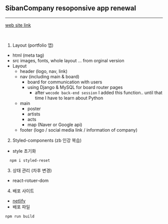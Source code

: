 ## SibanCompany resoponsive app renewal

---

[web site link](http://siban-company.netlify.app)

<br>

1. Layout (portfolio 앱)

- html (meta tag)
- src images, fonts, whole layout ... from orginal version
- Layout
  - header (logo, nav, link)
  - nav (including main & board)
    - board for communication with users
    - using Django & MySQL for board router pages
      - after `wecode back-end session` I added this function.. until that time I have to learn about Python
  - main
    - poster
    - artists
    - acts
    - map (Naver or Google api)
  - footer (logo / social media link / information of company)

2. Styled-components (zb 인강 복습)

- style 초기화

```
  npm i styled-reset
```

3. 상태 관리 (차후 변경)

- react-rotuer-dom

4. 배포 사이트

- [netlify](https://www.netlify.com/)
- 배포 파일

```
npm run build
```
